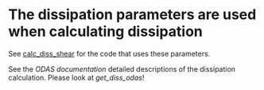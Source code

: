 # The dissipation parameters are used when calculating dissipation

See [calc_diss_shear](../Code/calc_diss_shear.m) for the code that uses these parameters.

See the *ODAS documentation* detailed descriptions of the dissipation calculation. 
Please look at *get_diss_odas*!
